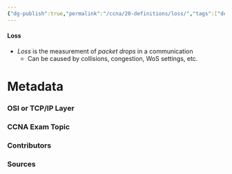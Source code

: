 ```yaml
---
{"dg-publish":true,"permalink":"/ccna/20-definitions/loss/","tags":["defs_ccna"]}
---
```


#### Loss
- *Loss* is the measurement of *packet drops* in a communication
	- Can be caused by collisions, congestion, WoS settings, etc.







# Metadata
### OSI or TCP/IP Layer

### CCNA Exam Topic

### Contributors

### Sources

